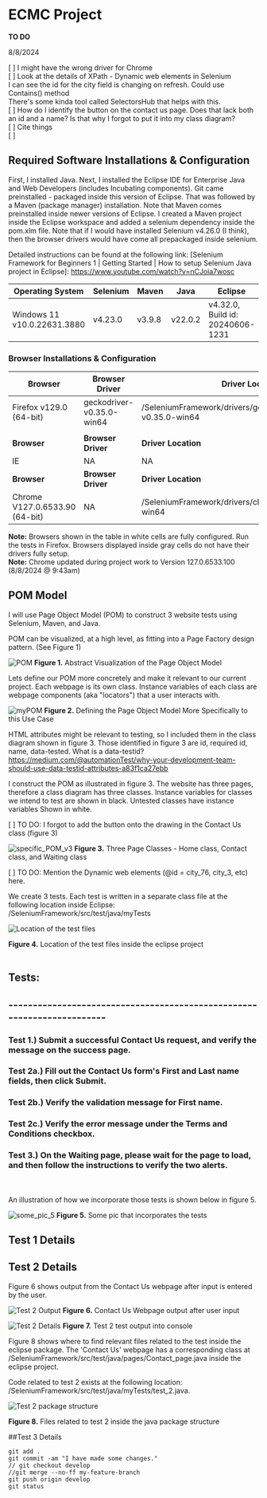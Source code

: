 # ECMC Project

**TO DO**

8/8/2024

[ ] I might have the wrong driver for Chrome <br>
[ ] Look at the details of XPath - Dynamic web elements in Selenium <br>
	I can see the id for the city field is changing on refresh. Could use Contains() method <br>
	There's some kinda tool called SelectorsHub that helps with this. <br>
[ ] How do I identify the button on the contact us page. Does that lack both an id and a name? Is that why I forgot to put it into my class diagram? <br>
[ ] Cite things <br>
[ ] <br>

## Required Software Installations & Configuration


First, I installed Java. Next, I installed the Eclipse IDE for Enterprise Java and Web Developers (includes Incubating components).
Git came preinstalled - packaged inside this version of Eclipse. That was followed by a Maven (package manager) installation. Note that Maven comes preinstalled inside newer versions of Eclipse. I created a Maven project inside the Eclipse workspace and added a selenium dependency inside the pom.xlm file. Note that if I would have installed Selenium v4.26.0 (I think), then the browser drivers would have come all prepackaged inside selenium. 

Detailed instructions can be found at the following link: [Selenium Framework for Beginners 1 | Getting Started | How to setup Selenium Java project in Eclipse]: https://www.youtube.com/watch?v=nCJoia7wosc


| **Operating System**        | **Selenium**  | **Maven**  | **Java**  | **Eclipse**                         |
|-----------------------------|---------------|------------|-----------|-------------------------------------|
| Windows 11 v10.0.22631.3880 |   v4.23.0     | v3.9.8     | v22.0.2   |  v4.32.0, Build id: 20240606-1231   |

### Browser Installations & Configuration

| **Browser**                         | **Browser Driver**                              | **Driver Location**                                             |
|-------------------------------------|-------------------------------------------------|-----------------------------------------------------------------|
|Firefox v129.0 (64-bit)              |   geckodriver-v0.35.0-win64                     |/SeleniumFramework/drivers/geckodriver/geckodriver-v0.35.0-win64 |
|                                     |                                                 |                                                                 |
| **Browser**                         | **Browser Driver**                              | **Driver Location**                                             |
|IE                                   |   NA                                            | NA                                                              |
| **Browser**                         | **Browser Driver**                              | **Driver Location**                                             |
|Chrome V127.0.6533.90 (64-bit)       |   NA                                            | /SeleniumFramework/drivers/chromedriver/chromedriver-win64      |

**Note:** Browsers shown in the table in white cells are fully configured. Run the tests in Firefox. Browsers displayed inside gray cells do not have their drivers fully setup. <br>
**Note:** Chrome updated during project work to Version 127.0.6533.100 (8/8/2024 @ 9:43am)


## POM Model

I will use Page Object Model (POM) to construct 3 website tests using Selenium, Maven, and Java.

POM can be visualized, at a high level, as fitting into a Page Factory design pattern. (See Figure 1)

![POM](./images/POM.png)
**Figure 1.** Abstract Visualization of the Page Object Model

Lets define our POM more concretely and make it relevant to our current project.
Each webpage is its own class. Instance variables of each class are webpage components (aka "locators") that a user interacts with.

![myPOM](./images/myPOM.png)
**Figure 2.** Defining the Page Object Model More Specifically to this Use Case

HTML attributes might be relevant to testing, so I included them in the class diagram shown in figure 3. Those identified in figure 3 are id, required id, name, data-tested. What is a data-testid? https://medium.com/@automationTest/why-your-development-team-should-use-data-testid-attributes-a83f1ca27ebb

I construct the POM as illustrated in figure 3. The website has three pages, therefore a class diagram has three classes. Instance variables for classes we intend to test are shown in black. Untested classes have instance variables Shown in white.

[ ] TO DO: I forgot to add the button onto the drawing in the Contact Us class (figure 3)

![specific_POM_v3](./images/specific_POM_v3.png)
**Figure 3.** Three Page Classes - Home class, Contact class, and Waiting class
  
[ ] TO DO: Mention the Dynamic web elements (@id = city_76, city_3, etc) here.

We create 3 tests. Each test is written in a separate class file at the following location inside Eclipse: /SeleniumFramework/src/test/java/myTests

![Location of the test files](./images/testFilesLocation.png)

**Figure 4.** Location of the test files inside the eclipse project
<br>
<br>
## Tests: 
## -----------------------------------------------------------------------
### Test 1.) Submit a successful Contact Us request, and verify the message on the success page. <br>
### Test 2a.) Fill out the Contact Us form's First and Last name fields, then click Submit. <br>
### Test 2b.) Verify the validation message for First name. <br>
### Test 2c.) Verify the error message under the Terms and Conditions checkbox. <br>
### Test 3.) On the Waiting page, please wait for the page to load, and then follow the instructions to verify the two alerts. <br>
<br>
<br>
An illustration of how we incorporate those tests is shown below in figure 5.

![some_pic_5](./images/some_pic_4.png)
**Figure 5.** Some pic that incorporates the tests

## Test 1 Details


## Test 2 Details

Figure 6 shows output from the Contact Us webpage after input is entered by the user.

![Test 2 Output](./images/test2_output.png)
**Figure 6.** Contact Us Webpage output after user input
 

![Test 2 Details](./images/Test_2.png)
**Figure 7.** Test 2 test output into console

Figure 8 shows where to find relevant files related to the test inside the eclipse package. The 'Contact Us' webpage has a corresponding class at /SeleniumFramework/src/test/java/pages/Contact_page.java inside the eclipse project. 

Code related to test 2 exists at the following location: /SeleniumFramework/src/test/java/myTests/test_2.java.

![Test 2 package structure](./images/test2_package_structure.png)

**Figure 8.** Files related to test 2 inside the java package structure

##Test 3 Details

```
git add .
git commit -am "I have made some changes."
// git checkout develop
//git merge --no-ff my-feature-branch
git push origin develop
git status
```
